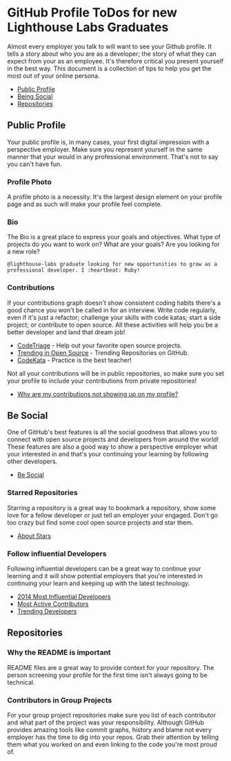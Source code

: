# GitHub Profile ToDos for new Lighthouse Labs Graduates
Almost every employer you talk to will want to see your Github
profile. It tells a story about who you are as a developer;
the story of what they can expect from your as an employee.  It's
therefore critical you present yourself in the best way.  This document
is a collection of tips to help you get the most out of your online
persona.

* [Public Profile](#public-profile)
* [Being Social](#be-social)
* [Repositories](#repositories)

## Public Profile
Your public profile is, in many cases, your first digital impression with
a perspective employer.  Make sure you represent yourself in the same
manner that your would in any professional environment.  That's not to say
you can't have fun.

### Profile Photo
A profile photo is a necessity.  It's the largest design element on your profile
page and as such will make your profile feel complete.

### Bio
The Bio is a great place to express your goals and objectives.
What type of projects do you want to work on?  What are your goals?  Are you
looking for a new role?

```
@lighthouse-labs graduate looking for new opportunities to grow as a professional developer. I :heartbeat: Ruby!
```

### Contributions
If your contributions graph doesn't show consistent coding habits there's a
good chance you won't be called in for an interview.  Write code regularly,
even if it's just a refactor; challenge your skills with code katas; start a side project; or
contribute to open source.  All these activities will help you be a better developer and land that
dream job!

* [CodeTriage](https://www.codetriage.com/) - Help out your favorite open source projects.
* [Trending in Open Source](https://github.com/trending) - Trending Repositories on GitHub.
* [CodeKata](http://codekata.com/) - Practice is the best teacher!

Not all your contributions will be in public repositories, so make sure you set
your profile to include your contributions from private repositories!

* [Why are my contributions not showing up on my profile?](https://help.github.com/articles/why-are-my-contributions-not-showing-up-on-my-profile/)

## Be Social

One of GitHub's best features is all the social goodness that allows you to
connect with open source projects and developers from around the world!  These
features are also a good way to show a perspective employer what your interested
in and that's your continuing your learning by following other developers.

* [Be Social](https://help.github.com/articles/be-social/)

### Starred Repositories
Starring a repository is a great way to bookmark a repository, show some love
for a fellow developer or just tell an employer your engaged.  Don't go too crazy
but find some cool open source projects and star them.

* [About Stars](https://help.github.com/articles/about-stars/)

### Follow influential Developers
Following influential developers can be a great way to continue your learning
and it will show potential employers that you're interested in continuing your
learn and keeping up with the latest technology.

* [2014 Most Influential Developers](https://github.com/floydwch/the-most-influential-developers-on-github)
* [Most Active Contributors](https://github.com/floydwch/the-most-influential-developers-on-github)
* [Trending Developers](https://github.com/trending/developers)

## Repositories

### Why the README is important
README files are a great way to provide context for your repository.  The
person screening your profile for the first time isn't always going to be
technical.

### Contributors in Group Projects
For your group project repositories make sure you list of each contributor and
what part of the project was your responsibility.  Although GitHub provides
amazing tools like commit graphs, history and blame not every employer has the
time to dig into your repos. Grab their attention by telling them what you worked
on and even linking to the code you're most proud of.
